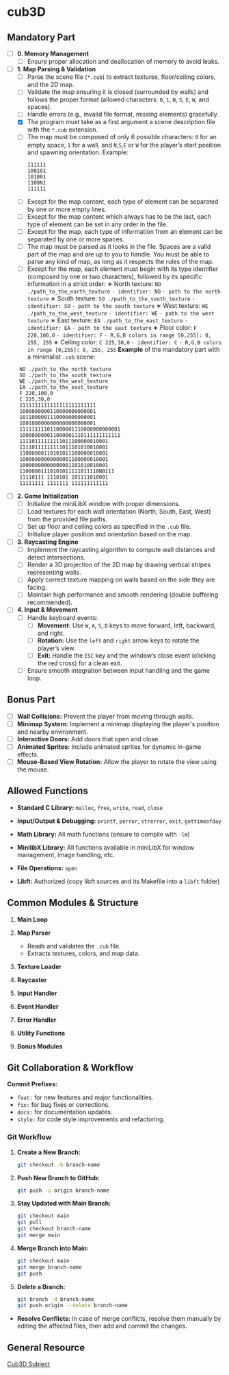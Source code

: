 # cub3D
## Mandatory Part

- [ ] **0. Memory Management**
   - [ ] Ensure proper allocation and deallocation of memory to avoid leaks.
- [ ] **1. Map Parsing & Validation**
  - [ ] Parse the scene file (`*.cub`) to extract textures, floor/ceiling colors, and the 2D map.
  - [ ] Validate the map ensuring it is closed (surrounded by walls) and follows the proper format (allowed characters: `0`, `1`, `N`, `S`, `E`, `W`, and spaces).
  - [ ] Handle errors (e.g., invalid file format, missing elements) gracefully.
  - [x] The program must take as a first argument a scene description file with the `*.cub`
extension.
  - [ ] The map must be composed of only 6 possible characters: `0` for an empty space, `1` for a wall, and `N`,`S`,`E` or `W` for the player’s start position and spawning orientation.
Example:
    ```
    111111
    100101
    101001
    1100N1
    111111
    ```
  - [ ] Except for the map content, each type of element can be separated by one or
more empty lines.
  - [ ] Except for the map content which always has to be the last, each type of
element can be set in any order in the file.
  - [ ] Except for the map, each type of information from an element can be separated
by one or more spaces.
  - [ ] The map must be parsed as it looks in the file. Spaces are a valid part of the
map and are up to you to handle. You must be able to parse any kind of map,
as long as it respects the rules of the map.
  - [ ] Except for the map, each element must begin with its type identifier (composed
by one or two characters), followed by its specific information in a strict order:
∗ North texture:
`NO ./path_to_the_north_texture`
`· identifier: NO`
`· path to the north texture`
∗ South texture:
`SO ./path_to_the_south_texture`
`· identifier: SO`
`· path to the south texture`
∗ West texture:
`WE ./path_to_the_west_texture`
`· identifier: WE`
`· path to the west texture`
∗ East texture:
`EA ./path_to_the_east_texture`
`· identifier: EA`
`· path to the east texture`
∗ Floor color:
`F 220,100,0`
`· identifier: F`
`· R,G,B colors in range [0,255]: 0, 255, 255`
∗ Ceiling color:
`C 225,30,0`
`· identifier: C`
`· R,G,B colors in range [0,255]: 0, 255, 255`
**Example** of the mandatory part with a minimalist `.cub` scene:

```
    NO ./path_to_the_north_texture
    SO ./path_to_the_south_texture
    WE ./path_to_the_west_texture
    EA ./path_to_the_east_texture
    F 220,100,0
    C 225,30,0
    1111111111111111111111111
    1000000000110000000000001
    1011000001110000000000001
    1001000000000000000000001
    111111111011000001110000000000001
    100000000011000001110111111111111
    11110111111111011100000010001
    11110111111111011101010010001
    11000000110101011100000010001
    10000000000000001100000010001
    10000000000000001101010010001
    11000001110101011111011110N0111
    11110111 1110101 101111010001
    11111111 1111111 111111111111
```

- [ ] **2. Game Initialization**
  - [ ] Initialize the miniLibX window with proper dimensions.
  - [ ] Load textures for each wall orientation (North, South, East, West) from the provided file paths.
  - [ ] Set up floor and ceiling colors as specified in the `.cub` file.
  - [ ] Initialize player position and orientation based on the map.

- [ ] **3. Raycasting Engine**
  - [ ] Implement the raycasting algorithm to compute wall distances and detect intersections.
  - [ ] Render a 3D projection of the 2D map by drawing vertical stripes representing walls.
  - [ ] Apply correct texture mapping on walls based on the side they are facing.
  - [ ] Maintain high performance and smooth rendering (double buffering recommended).

- [ ] **4. Input & Movement**
  - [ ] Handle keyboard events:
    - [ ] **Movement:** Use `W`, `A`, `S`, `D` keys to move forward, left, backward, and right.
    - [ ] **Rotation:** Use the `left` and `right` arrow keys to rotate the player’s view.
    - [ ] **Exit:** Handle the `ESC` key and the window’s close event (clicking the red cross) for a clean exit.
  - [ ] Ensure smooth integration between input handling and the game loop.

## Bonus Part

- [ ] **Wall Collisions:** Prevent the player from moving through walls.
- [ ] **Minimap System:** Implement a minimap displaying the player's position and nearby environment.
- [ ] **Interactive Doors:** Add doors that open and close.
- [ ] **Animated Sprites:** Include animated sprites for dynamic in-game effects.
- [ ] **Mouse-Based View Rotation:** Allow the player to rotate the view using the mouse.

## Allowed Functions
- **Standard C Library:**
  `malloc`, `free`, `write`, `read`, `close`

- **Input/Output & Debugging:**
  `printf`, `perror`, `strerror`, `exit`, `gettimeofday`

- **Math Library:**
  All math functions (ensure to compile with `-lm`)

- **MinilibX Library:**
  All functions available in miniLibX for window management, image handling, etc.

- **File Operations:**
  `open`

- **Libft:**
  Authorized (copy libft sources and its Makefile into a `libft` folder)

## Common Modules & Structure
1. **Main Loop**

2. **Map Parser**
   - Reads and validates the `.cub` file.
   - Extracts textures, colors, and map data.

3. **Texture Loader**

4. **Raycaster**

5. **Input Handler**

6. **Event Handler**

7. **Error Handler**

8. **Utility Functions**

9.  **Bonus Modules**

## Git Collaboration & Workflow

**Commit Prefixes:**
- `feat:` for new features and major functionalities.
- `fix:` for bug fixes or corrections.
- `docs:` for documentation updates.
- `style:` for code style improvements and refactoring.

### Git Workflow

1. **Create a New Branch:**
    ```bash
    git checkout -b branch-name
    ```

2. **Push New Branch to GitHub:**
    ```bash
    git push -u origin branch-name
    ```

3. **Stay Updated with Main Branch:**
    ```bash
    git checkout main
    git pull
    git checkout branch-name
    git merge main
    ```

4. **Merge Branch into Main:**
    ```bash
    git checkout main
    git merge branch-name
    git push
    ```

5. **Delete a Branch:**
    ```bash
    git branch -d branch-name
    git push origin --delete branch-name
    ```

- **Resolve Conflicts:**
  In case of merge conflicts, resolve them manually by editing the affected files, then add and commit the changes.

## General Resource

[Cub3D Subject](cub3d_subject.pdf)
